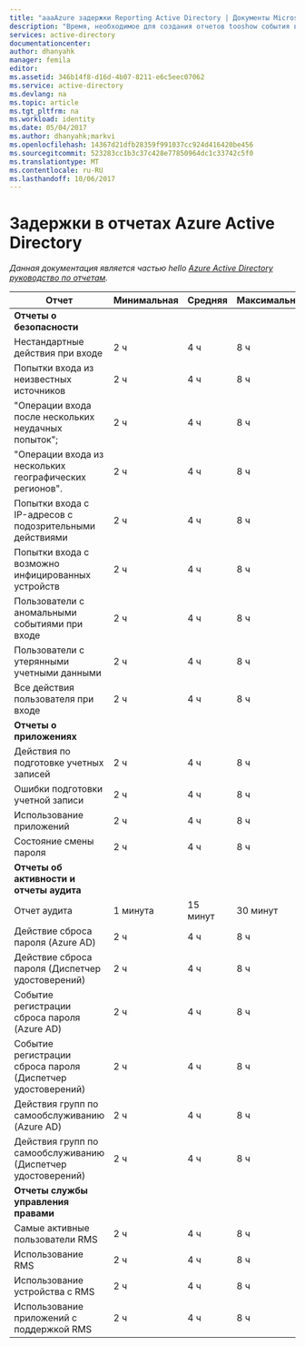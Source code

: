 ```yaml
---
title: "aaaAzure задержки Reporting Active Directory | Документы Microsoft"
description: "Время, необходимое для создания отчетов tooshow события вверх в Azure Active Directory"
services: active-directory
documentationcenter: 
author: dhanyahk
manager: femila
editor: 
ms.assetid: 346b14f8-d16d-4b07-8211-e6c5eec07062
ms.service: active-directory
ms.devlang: na
ms.topic: article
ms.tgt_pltfrm: na
ms.workload: identity
ms.date: 05/04/2017
ms.author: dhanyahk;markvi
ms.openlocfilehash: 14367d21dfb28359f991037cc924d416420be456
ms.sourcegitcommit: 523283cc1b3c37c428e77850964dc1c33742c5f0
ms.translationtype: MT
ms.contentlocale: ru-RU
ms.lasthandoff: 10/06/2017
---
```

# <a name="azure-active-directory-report-latencies"></a>Задержки в отчетах Azure Active Directory
*Данная документация является частью hello [Azure Active Directory руководство по отчетам](active-directory-reporting-guide.md).*

| Отчет | Минимальная | Средняя | Максимальная |
| --- | --- | --- | --- |
| **Отчеты о безопасности** | | | |
| Нестандартные действия при входе |2 ч |4 ч |8 ч |
| Попытки входа из неизвестных источников |2 ч |4 ч |8 ч |
| "Операции входа после нескольких неудачных попыток"; |2 ч |4 ч |8 ч |
| "Операции входа из нескольких географических регионов". |2 ч |4 ч |8 ч |
| Попытки входа с IP-адресов с подозрительными действиями |2 ч |4 ч |8 ч |
| Попытки входа с возможно инфицированных устройств |2 ч |4 ч |8 ч |
| Пользователи с аномальными событиями при входе |2 ч |4 ч |8 ч |
| Пользователи с утерянными учетными данными |2 ч |4 ч |8 ч |
| Все действия пользователя при входе |2 ч |4 ч |8 ч |
| **Отчеты о приложениях** | | | |
| Действия по подготовке учетных записей |2 ч |4 ч |8 ч |
| Ошибки подготовки учетной записи |2 ч |4 ч |8 ч |
| Использование приложений |2 ч |4 ч |8 ч |
| Состояние смены пароля |2 ч |4 ч |8 ч |
| **Отчеты об активности и отчеты аудита** | | | |
| Отчет аудита |1 минута |15 минут |30 минут |
| Действие сброса пароля (Azure AD) |2 ч |4 ч |8 ч |
| Действие сброса пароля (Диспетчер удостоверений) |2 ч |4 ч |8 ч |
| Событие регистрации сброса пароля (Azure AD) |2 ч |4 ч |8 ч |
| Событие регистрации сброса пароля (Диспетчер удостоверений) |2 ч |4 ч |8 ч |
| Действия групп по самообслуживанию (Azure AD) |2 ч |4 ч |8 ч |
| Действия групп по самообслуживанию (Диспетчер удостоверений) |2 ч |4 ч |8 ч |
| **Отчеты службы управления правами** | | | |
| Самые активные пользователи RMS |2 ч |4 ч |8 ч |
| Использование RMS |2 ч |4 ч |8 ч |
| Использование устройства с RMS |2 ч |4 ч |8 ч |
| Использование приложений с поддержкой RMS |2 ч |4 ч |8 ч |

